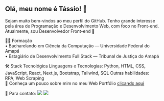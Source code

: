 ## Olá, meu nome é Tássio! 👋

Sejam muito bem-vindos ao meu perfil do GitHub.
Tenho grande interesse pela área de Programação e Desenvolvimento Web, com foco no Front-end.
Atualmente, sou Desenvolvedor Front-end 🎨

👨‍🎓 Formação
<br/> • Bacharelando em Ciência da Computação — Universidade Federal do Amapá
<br/> • Estagiário de Desenvolvimento Full Stack — Tribunal de Justiça do Amapá

🛠️ Stack Tecnológica
Linguagens e Tecnologias:
Python, HTML, CSS, JavaScript, React, Next.js, Bootstrap, Tailwind, SQL
Outras habilidades:
RPA, Web Scraping
<br/> 🚀 Conheça um pouco sobre mim no meu Web Portfólio <a href="https://26tassiofernandes.github.io/porfolio/" target="_blank">clicando aqui</a>

💬 Para contato:
 <a href="https://www.linkedin.com/in/tassiofernandes26/" target="_blank"><img src="https://img.shields.io/badge/-LinkedIn-%230077B5?style=for-the-badge&logo=linkedin&logoColor=white" target="_blank"></a>
 <a href="https://www.instagram.com/26tassio/" target="_blank"><img src="https://img.shields.io/badge/Instagram-E4405F?style=for-the-badge&logo=instagram&logoColor=white" target="_blank"></a>
